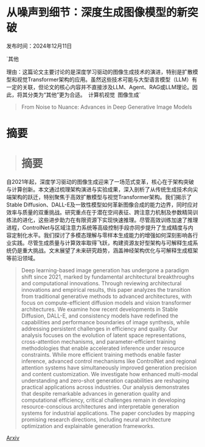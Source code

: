 # 从噪声到细节：深度生成图像模型的新突破

发布时间：2024年12月11日

`其他

理由：这篇论文主要讨论的是深度学习驱动的图像生成技术的演进，特别是扩散模型和视觉Transformer架构的应用。虽然这些技术可能与大型语言模型（LLM）有一定的关联，但论文的核心内容并不直接涉及LLM、Agent、RAG或LLM理论。因此，将其分类为“其他”更为合适。` `计算机视觉` `图像生成`

> From Noise to Nuance: Advances in Deep Generative Image Models

# 摘要

> # 摘要
自2021年起，深度学习驱动的图像生成迎来了一场范式变革，核心在于架构突破与计算创新。本文通过梳理架构演进与实验成果，深入剖析了从传统生成技术向尖端架构的跃迁，特别聚焦于高效扩散模型与视觉Transformer架构。我们揭示了Stable Diffusion、DALL-E及一致性模型如何革新图像合成的能力边界，同时应对效率与质量的双重挑战。研究重点在于潜在空间表征、跨注意力机制及参数精简训练法的进化，这些进步助力在有限资源下实现快速推理。尽管高效训练加速了推理进程，ControlNet与区域注意力系统等高级控制手段亦同步提升了生成精度与内容定制化水平。我们探讨了多模态理解与零样本生成能力的增强如何深刻影响各行业实践。尽管生成质量与计算效率取得飞跃，构建资源友好型架构与可解释生成系统仍是重大挑战。文末展望了未来研究趋势，涵盖神经架构优化与可解释生成框架等前沿领域。

> Deep learning-based image generation has undergone a paradigm shift since 2021, marked by fundamental architectural breakthroughs and computational innovations. Through reviewing architectural innovations and empirical results, this paper analyzes the transition from traditional generative methods to advanced architectures, with focus on compute-efficient diffusion models and vision transformer architectures. We examine how recent developments in Stable Diffusion, DALL-E, and consistency models have redefined the capabilities and performance boundaries of image synthesis, while addressing persistent challenges in efficiency and quality. Our analysis focuses on the evolution of latent space representations, cross-attention mechanisms, and parameter-efficient training methodologies that enable accelerated inference under resource constraints. While more efficient training methods enable faster inference, advanced control mechanisms like ControlNet and regional attention systems have simultaneously improved generation precision and content customization. We investigate how enhanced multi-modal understanding and zero-shot generation capabilities are reshaping practical applications across industries. Our analysis demonstrates that despite remarkable advances in generation quality and computational efficiency, critical challenges remain in developing resource-conscious architectures and interpretable generation systems for industrial applications. The paper concludes by mapping promising research directions, including neural architecture optimization and explainable generation frameworks.

[Arxiv](https://arxiv.org/abs/2412.09656)